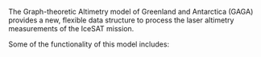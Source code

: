 The Graph-theoretic Altimetry model of Greenland and Antarctica (GAGA) provides a new, flexible data structure to process the laser altimetry measurements of the IceSAT mission.

Some of the functionality of this model includes:
